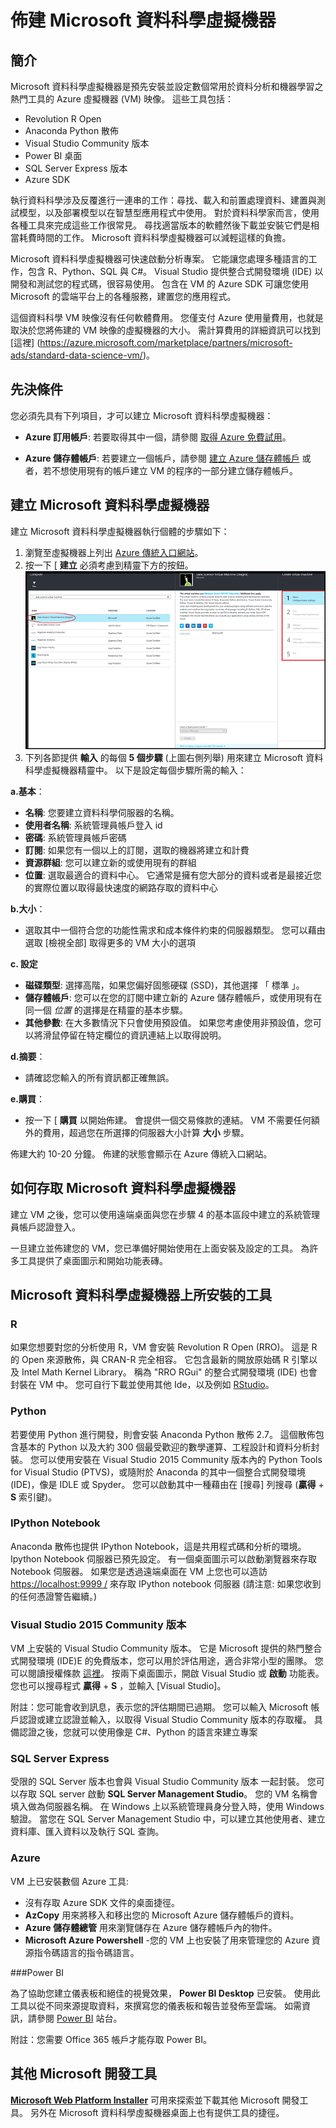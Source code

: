 <properties 
    pageTitle="佈建 Microsoft 資料科學虛擬機器 | Microsoft Azure" 
    description="在 Azure 上設定和建立資料科學虛擬機器以進行分析和機器學習服務。" 
    services="machine-learning" 
    documentationCenter="" 
    authors="bradsev" 
    manager="paulettm" 
    editor="cgronlun" />

<tags 
    ms.service="machine-learning" 
    ms.workload="data-services" 
    ms.tgt_pltfrm="na" 
    ms.devlang="na" 
    ms.topic="article" 
    ms.date="11/26/2015" 
    ms.author="bradsev" />


# 佈建 Microsoft 資料科學虛擬機器

## 簡介

Microsoft 資料科學虛擬機器是預先安裝並設定數個常用於資料分析和機器學習之熱門工具的 Azure 虛擬機器 (VM) 映像。 這些工具包括：

- Revolution R Open
- Anaconda Python 散佈
- Visual Studio Community 版本
- Power BI 桌面
- SQL Server Express 版本
- Azure SDK


執行資料科學涉及反覆進行一連串的工作：尋找、載入和前置處理資料、建置與測試模型，以及部署模型以在智慧型應用程式中使用。 對於資料科學家而言，使用各種工具來完成這些工作很常見。 尋找適當版本的軟體然後下載並安裝它們是相當耗費時間的工作。 Microsoft 資料科學虛擬機器可以減輕這樣的負擔。 

Microsoft 資料科學虛擬機器可快速啟動分析專案。 它能讓您處理多種語言的工作，包含 R、Python、SQL 與 C#。 Visual Studio 提供整合式開發環境 (IDE) 以開發和測試您的程式碼，很容易使用。 包含在 VM 的 Azure SDK 可讓您使用 Microsoft 的雲端平台上的各種服務，建置您的應用程式。 

這個資料科學 VM 映像沒有任何軟體費用。 您僅支付 Azure 使用量費用，也就是取決於您將佈建的 VM 映像的虛擬機器的大小。 需計算費用的詳細資訊可以找到 [這裡] (https://azure.microsoft.com/marketplace/partners/microsoft-ads/standard-data-science-vm/)。 


## 先決條件

您必須先具有下列項目，才可以建立 Microsoft 資料科學虛擬機器：

- **Azure 訂用帳戶**: 若要取得其中一個，請參閱 [取得 Azure 免費試用](http://azure.microsoft.com/documentation/videos/get-azure-free-trial-for-testing-hadoop-in-hdinsight/)。

*   **Azure 儲存體帳戶**: 若要建立一個帳戶，請參閱 [建立 Azure 儲存體帳戶](storage-create-storage-account.md#create-a-storage-account) 或者，若不想使用現有的帳戶建立 VM 的程序的一部分建立儲存體帳戶。


## 建立 Microsoft 資料科學虛擬機器

建立 Microsoft 資料科學虛擬機器執行個體的步驟如下：

1.  瀏覽至虛擬機器上列出 [Azure 傳統入口網站](https://portal.azure.com/#gallery/microsoft-ads.standard-data-science-vmstandard-data-science-vm)。
2.   按一下 [ **建立** 必須考慮到精靈下方的按鈕。![設定資料-科學-vm](./media/machine-learning-data-science-provision-vm/configure-data-science-virtual-machine.png)
3.   下列各節提供 **輸入** 的每個 **5 個步驟** (上圖右側列舉) 用來建立 Microsoft 資料科學虛擬機器精靈中。 以下是設定每個步驟所需的輸入：

  **a.基本**： 

   - **名稱**: 您要建立資料科學伺服器的名稱。
   - **使用者名稱**: 系統管理員帳戶登入 id
   - **密碼**: 系統管理員帳戶密碼
   - **訂閱**: 如果您有一個以上的訂閱，選取的機器將建立和計費
   - **資源群組**: 您可以建立新的或使用現有的群組
   - **位置**: 選取最適合的資料中心。 它通常是擁有您大部分的資料或者是最接近您的實際位置以取得最快速度的網路存取的資料中心

  **b.大小**： 

   - 選取其中一個符合您的功能性需求和成本條件約束的伺服器類型。 您可以藉由選取 [檢視全部] 取得更多的 VM 大小的選項

  **c. 設定**

   - **磁碟類型**: 選擇高階，如果您偏好固態硬碟 (SSD)，其他選擇 「 標準 」。
   - **儲存體帳戶**: 您可以在您的訂閱中建立新的 Azure 儲存體帳戶，或使用現有在同一個 *位置* 的選擇是在精靈的基本步驟。
   - **其他參數**: 在大多數情況下只會使用預設值。 如果您考慮使用非預設值，您可以將滑鼠停留在特定欄位的資訊連結上以取得說明。

  **d.摘要**： 

   - 請確認您輸入的所有資訊都正確無誤。

  **e.購買**： 

   - 按一下 [ **購買** 以開始佈建。 會提供一個交易條款的連結。 VM 不需要任何額外的費用，超過您在所選擇的伺服器大小計算 **大小** 步驟。 


佈建大約 10-20 分鐘。 佈建的狀態會顯示在 Azure 傳統入口網站。

## 如何存取 Microsoft 資料科學虛擬機器

建立 VM 之後，您可以使用遠端桌面與您在步驟 4 的基本區段中建立的系統管理員帳戶認證登入。 

一旦建立並佈建您的 VM，您已準備好開始使用在上面安裝及設定的工具。 為許多工具提供了桌面圖示和開始功能表磚。 

## Microsoft 資料科學虛擬機器上所安裝的工具

### R
如果您想要對您的分析使用 R，VM 會安裝 Revolution R Open (RRO)。 這是 R 的 Open 來源散佈，與 CRAN-R 完全相容。 它包含最新的開放原始碼 R 引擎以及 Intel Math Kernel Library。 稱為 "RRO RGui" 的整合式開發環境 (IDE) 也會封裝在 VM 中。 您可自行下載並使用其他 Ide，以及例如 [RStudio](http://www.rstudio.com)。 

### Python
若要使用 Python 進行開發，則會安裝 Anaconda Python 散佈 2.7。 這個散佈包含基本的 Python 以及大約 300 個最受歡迎的數學運算、工程設計和資料分析封裝。 您可以使用安裝在 Visual Studio 2015 Community 版本內的 Python Tools for Visual Studio (PTVS)，或隨附於 Anaconda 的其中一個整合式開發環境 (IDE)，像是 IDLE 或 Spyder。 您可以啟動其中一種藉由在 [搜尋] 列搜尋 (**贏得** + **S** 索引鍵)。 

### IPython Notebook
Anaconda 散佈也提供 IPython Notebook，這是共用程式碼和分析的環境。 Ipython Notebook 伺服器已預先設定。 有一個桌面圖示可以啟動瀏覽器來存取 Notebook 伺服器。 如果您是透過遠端桌面在 VM 上您也可以造訪 [https://localhost:9999 /](https://localhost:9999/) 來存取 IPython notebook 伺服器 (請注意: 如果您收到的任何憑證警告繼續。) 

### Visual Studio 2015 Community 版本
VM 上安裝的 Visual Studio Community 版本。 它是 Microsoft 提供的熱門整合式開發環境 (IDE)E 的免費版本，您可以用於評估用途，適合非常小型的團隊。 您可以閱讀授權條款 [這裡](https://www.visualstudio.com/support/legal/mt171547)。  按兩下桌面圖示，開啟 Visual Studio 或 **啟動** 功能表。 您也可以搜尋程式 **贏得** + **S** ，並輸入 [Visual Studio]。 

附註：您可能會收到訊息，表示您的評估期間已過期。 您可以輸入 Microsoft 帳戶認證或建立認證並輸入，以取得 Visual Studio Community 版本的存取權。 具備認證之後，您就可以使用像是 C#、Python 的語言來建立專案

### SQL Server Express
受限的 SQL Server 版本也會與 Visual Studio Community 版本 一起封裝。 您可以存取 SQL server 啟動 **SQL Server Management Studio**。 您的 VM 名稱會填入做為伺服器名稱。 在 Windows 上以系統管理員身分登入時，使用 Windows 驗證。 當您在 SQL Server Management Studio 中，可以建立其他使用者、建立資料庫、匯入資料以及執行 SQL 查詢。 

### Azure 
VM 上已安裝數個 Azure 工具:
- 沒有存取 Azure SDK 文件的桌面捷徑。 
- **AzCopy** 用來將移入和移出您的 Microsoft Azure 儲存體帳戶的資料。 
- **Azure 儲存體總管** 用來瀏覽儲存在 Azure 儲存體帳戶內的物件。 
- **Microsoft Azure Powershell** -您的 VM 上也安裝了用來管理您的 Azure 資源指令碼語言的指令碼語言。 

###Power BI

為了協助您建立儀表板和絕佳的視覺效果， **Power BI Desktop** 已安裝。 使用此工具以從不同來源提取資料，來撰寫您的儀表板和報告並發佈至雲端。 如需資訊，請參閱 [Power BI](http://powerbi.microsoft.com) 站台。 

附註：您需要 Office 365 帳戶才能存取 Power BI。 

## 其他 Microsoft 開發工具
 [**Microsoft Web Platform Installer**](https://www.microsoft.com/web/downloads/platform.aspx) 可用來探索並下載其他 Microsoft 開發工具。 另外在 Microsoft 資料科學虛擬機器桌面上也有提供工具的捷徑。  




